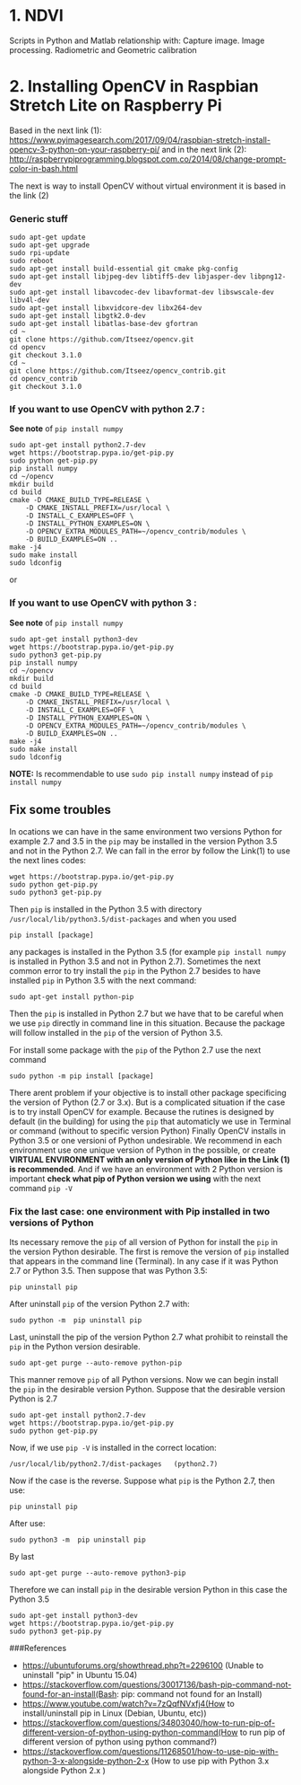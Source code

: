 # 1. NDVI

Scripts in Python and Matlab relationship with:
Capture image.
Image processing.
Radiometric and Geometric calibration


# 2. Installing OpenCV in Raspbian Stretch Lite on Raspberry Pi

Based in the next link (1): https://www.pyimagesearch.com/2017/09/04/raspbian-stretch-install-opencv-3-python-on-your-raspberry-pi/
and in the next link (2): http://raspberrypiprogramming.blogspot.com.co/2014/08/change-prompt-color-in-bash.html

The next is way to install OpenCV without virtual environment it is based in the link (2)

### Generic stuff

```
sudo apt-get update
sudo apt-get upgrade
sudo rpi-update
sudo reboot
sudo apt-get install build-essential git cmake pkg-config
sudo apt-get install libjpeg-dev libtiff5-dev libjasper-dev libpng12-dev
sudo apt-get install libavcodec-dev libavformat-dev libswscale-dev libv4l-dev
sudo apt-get install libxvidcore-dev libx264-dev
sudo apt-get install libgtk2.0-dev
sudo apt-get install libatlas-base-dev gfortran
cd ~
git clone https://github.com/Itseez/opencv.git
cd opencv
git checkout 3.1.0
cd ~
git clone https://github.com/Itseez/opencv_contrib.git
cd opencv_contrib
git checkout 3.1.0
```

### If you want to use OpenCV with python 2.7 :
**See note** of `pip install numpy`
```
sudo apt-get install python2.7-dev
wget https://bootstrap.pypa.io/get-pip.py
sudo python get-pip.py
pip install numpy
cd ~/opencv
mkdir build
cd build
cmake -D CMAKE_BUILD_TYPE=RELEASE \
    -D CMAKE_INSTALL_PREFIX=/usr/local \
    -D INSTALL_C_EXAMPLES=OFF \
    -D INSTALL_PYTHON_EXAMPLES=ON \
    -D OPENCV_EXTRA_MODULES_PATH=~/opencv_contrib/modules \
    -D BUILD_EXAMPLES=ON ..
make -j4
sudo make install
sudo ldconfig
```

or 

### If you want to use OpenCV with python 3 :
**See note** of `pip install numpy`
```
sudo apt-get install python3-dev
wget https://bootstrap.pypa.io/get-pip.py
sudo python3 get-pip.py
pip install numpy 
cd ~/opencv
mkdir build
cd build
cmake -D CMAKE_BUILD_TYPE=RELEASE \
    -D CMAKE_INSTALL_PREFIX=/usr/local \
    -D INSTALL_C_EXAMPLES=OFF \
    -D INSTALL_PYTHON_EXAMPLES=ON \
    -D OPENCV_EXTRA_MODULES_PATH=~/opencv_contrib/modules \
    -D BUILD_EXAMPLES=ON ..
make -j4
sudo make install
sudo ldconfig
```

**NOTE:** Is recommendable to use `sudo pip install numpy` instead of `pip install numpy` 

## Fix some troubles
In ocations we can have in the same environment two versions Python for example 2.7 and 3.5 in the `pip` may be installed in the version Python 3.5 and not in the Python 2.7. We can fall in the error by follow the Link(1) to use the next lines codes:

```
wget https://bootstrap.pypa.io/get-pip.py
sudo python get-pip.py
sudo python3 get-pip.py
```

Then `pip` is installed in the Python 3.5 with directory `/usr/local/lib/python3.5/dist-packages` and when you used 
```
pip install [package]
```
any packages is installed in the Python 3.5 (for example `pip install numpy` is installed in Python 3.5 and not in Python 2.7). Sometimes the next common error to try install the `pip` in the Python 2.7 besides to have installed `pip` in Python 3.5 with the next command:
```
sudo apt-get install python-pip
```
Then the `pip` is installed in Python 2.7 but we have that to be careful when we use `pip` directly in command line in this situation. Because the package will follow installed in the `pip` of the version of Python 3.5. 

For install some package with the `pip` of the Python 2.7 use the next command 
```
sudo python -m pip install [package]
```
There arent problem if your objective is to install other package specificing the version of Python (2.7 or 3.x). But is a complicated situation if the case is to try install OpenCV for example. Because the rutines is designed by default (in the building) for using the `pip` that automaticly we use in Terminal or command (without to specific version Python) Finally OpenCV installs in Python 3.5 or one versioni of Python undesirable. We recommend in each environment use one unique version of Python in the possible, or create **VIRTUAL ENVIRONMENT with an only version of Python like in the Link (1) is recommended**. And if we have an environment with 2 Python version is important **check what pip of Python version we using** with the next command `pip -V`

### Fix the last case: one environment with Pip installed in two versions of Python 

Its necessary remove the `pip` of all version of Python for install the `pip` in the version Python desirable. The first is remove the version of `pip` installed that appears in the command line (Terminal). In any case if it was Python 2.7 or Python 3.5. Then suppose that was Python 3.5:
```
pip uninstall pip
```
After uninstall `pip` of the version Python 2.7 with:
```
sudo python -m  pip uninstall pip
```
Last, uninstall the pip of the version Python 2.7 what prohibit to reinstall the `pip` in the Python version desirable. 
```
sudo apt-get purge --auto-remove python-pip
```
This manner remove `pip` of all Python versions. Now we can begin install the `pip` in the desirable version Python. Suppose that the desirable version Python is 2.7
```
sudo apt-get install python2.7-dev
wget https://bootstrap.pypa.io/get-pip.py
sudo python get-pip.py
```
Now, if we use `pip -V` is installed in the correct location:
```
/usr/local/lib/python2.7/dist-packages   (python2.7)
```

Now if the case is the reverse. Suppose what `pip` is the Python 2.7, then use:
```
pip uninstall pip
```
After use:
```
sudo python3 -m  pip uninstall pip
```
By last
```
sudo apt-get purge --auto-remove python3-pip
```
Therefore we can install `pip` in the desirable version Python in this case the Python 3.5

```
sudo apt-get install python3-dev
wget https://bootstrap.pypa.io/get-pip.py
sudo python3 get-pip.py
```

###References
- https://ubuntuforums.org/showthread.php?t=2296100 (Unable to uninstall "pip" in Ubuntu 15.04)
- https://stackoverflow.com/questions/30017136/bash-pip-command-not-found-for-an-install(Bash: pip: command not found for an Install)
- https://www.youtube.com/watch?v=7zQqfNVxfj4(How to install/uninstall pip in Linux (Debian, Ubuntu, etc))
- https://stackoverflow.com/questions/34803040/how-to-run-pip-of-different-version-of-python-using-python-command(How to run pip of different version of python using python command?)
- https://stackoverflow.com/questions/11268501/how-to-use-pip-with-python-3-x-alongside-python-2-x (How to use pip with Python 3.x alongside Python 2.x
)
